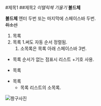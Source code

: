 #제목1
##제목2
_이텔릭체_ *기울기*
__볼드체__

**볼드체**
엔터 두번 또는 마지막에 스페이스바 두번.  
~~취소선~~ 

1. 목록
1. 목록 1.써도 자동 순서 정렬됨.  
   1. 소목록은 목록 아래 스페이스바 3번.
    
+ 목록 순서가 없는 점표시 리스트 +기호 사용.
- 목록
* 목록
   * 목록 리스트의 소목록.
    
![짱구사진](https://img1.daumcdn.net/thumb/R1280x0/?scode=mtistory2&fname=https%3A%2F%2Fblog.kakaocdn.net%2Fdn%2FbZqVYI%2FbtqDRw7NaK6%2FKag4f6Nyazd18nAUQ682nk%2Fimg.png)

